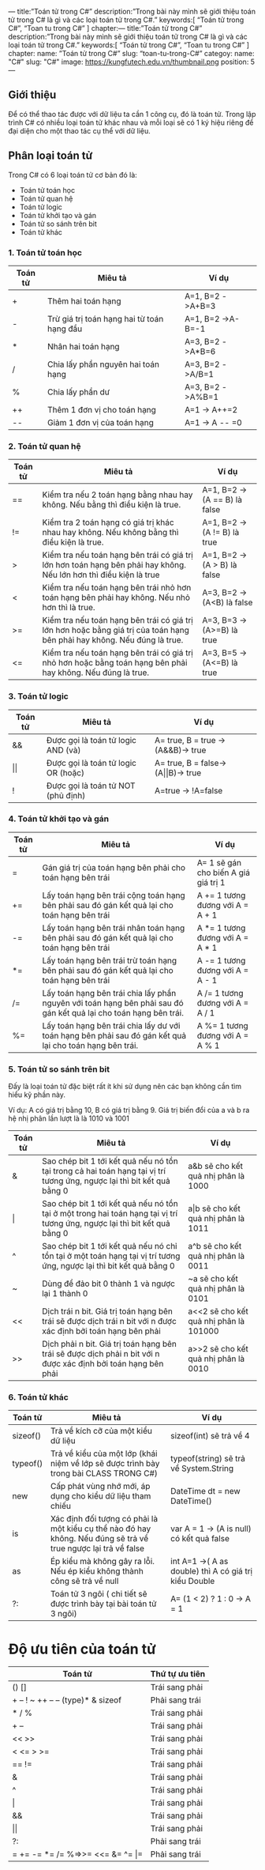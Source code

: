 —
title:”Toán tử trong C#”
description:”Trong bài này mình sẽ giới thiệu toán tử trong C# là gì và các loại toán tử trong C#.”
keywords:[
“Toán tử trong C#”,
“Toan tu trong C#”
]
chapter:—
title:”Toán tử trong C#”
description:”Trong bài này mình sẽ giới thiệu toán tử trong C# là gì và các loại toán tử trong C#.”
keywords:[
“Toán tử trong C#”,
“Toan tu trong C#”
]
chapter:
name: ”Toán tử trong C#”
slug: “toan-tu-trong-C#”
categoy:
name: "C#"
slug: "C#"
image: <https://kungfutech.edu.vn/thumbnail.png>
position: 5
—

## Giới thiệu

Để có thể thao tác được với dữ liệu ta cần 1 công cụ, đó là toán tử. Trong lập trình C# có nhiều loại toán tử khác nhau và mỗi loại sẽ có 1 ký hiệu riêng để đại diện cho một thao tác cụ thể với dữ liệu.

## Phân loại toán tử

Trong C# có 6 loại toán tử cơ bản đó là:
* Toán tử toán học
* Toán tử quan hệ
* Toán tử logic
* Toán tử khởi tạo và gán
* Toán tử so sánh trên bit
* Toán tử khác

### 1. Toán tử toán học

| Toán tử| Miêu tả| Ví dụ|
| --- | --- | --- |
| +| Thêm hai toán hạng | A=1, B=2 ->A+B=3|
|-| Trừ giá trị toán hạng hai từ toán hạng đầu| A=1, B=2 ->A-B=-1|
|*| Nhân hai toán hạng| A=3, B=2 ->A*B=6|
|/| Chia lấy phần nguyên hai toán hạng|  A=3, B=2 ->A/B=1|
|%| Chia lấy phần dư|  A=3, B=2 ->A%B=1|
|++| Thêm 1 đơn vị cho toán hạng| A=1 -> A++=2|
|--| Giảm 1 đơn vị của toán hạng| A=1 -> A -- =0|

### 2. Toán tử quan hệ

| Toán tử| Miêu tả| Ví dụ|
| --- | --- | --- |
| ==| Kiểm tra nếu 2 toán hạng bằng nhau hay không. Nếu bằng thì điều kiện là true. | A=1, B=2 ->(A == B) là false|
|!=| Kiểm tra 2 toán hạng có giá trị khác nhau hay không. Nếu không bằng thì điều kiện là true.|  A=1, B=2 ->(A != B) là true|
|>| Kiểm tra nếu toán hạng bên trái có giá trị lớn hơn toán hạng bên phải hay không. Nếu lớn hơn thì điều kiện là true|  A=1, B=2 ->(A > B) là false|
|<| Kiểm tra nếu toán hạng bên trái nhỏ hơn toán hạng bên phải hay không. Nếu nhỏ hơn thì là true.|  A=3, B=2 ->(A<B) là false|
|>=| Kiểm tra nếu toán hạng bên trái có giá trị lớn hơn hoặc bằng giá trị của toán hạng bên phải hay không. Nếu đúng là true.|  A=3, B=3 -> (A>=B) là true|
|<=| Kiểm tra nếu toán hạng bên trái có giá trị nhỏ hơn hoặc bằng toán hạng bên phải hay không. Nếu đúng là true.|  A=3, B=5 -> (A<=B) là true|


### 3.  Toán tử logic

| Toán tử| Miêu tả| Ví dụ|
| --- | --- | --- |
| &&| Được gọi là toán tử logic AND (và)| A= true, B = true -> (A&&B)-> true|
| \|\|| Được gọi là toán tử logic OR (hoặc)| A= true, B = false-> (A\|\|B)-> true|
| !| Được gọi là toán tử NOT (phủ định)| A=true -> !A=false|

### 4.  Toán tử khởi tạo và gán

| Toán tử| Miêu tả| Ví dụ|
| --- | --- | --- |
| =| Gán giá trị của toán hạng bên phải cho toán hạng bên trái| A= 1 sẽ gán cho biến A giá giá trị 1|
|+=|  Lấy toán hạng bên trái cộng toán hạng bên phải sau đó gán kết quả lại cho toán hạng bên trái| A += 1 tương đương với A = A + 1|
|-=|  Lấy toán hạng bên trái nhân toán hạng bên phải sau đó gán kết quả lại cho toán hạng bên trái| A *= 1 tương đương với A = A * 1|
|*=|  Lấy toán hạng bên trái trừ toán hạng bên phải sau đó gán kết quả lại cho toán hạng bên trái| A -= 1 tương đương với A = A - 1|
|/=|    Lấy toán hạng bên trái chia lấy phần nguyên với toán hạng bên phải sau đó gán kết quả lại cho toán hạng bên trái.| A /= 1 tương đương với A = A / 1|
|%=|    Lấy toán hạng bên trái chia lấy dư với toán hạng bên phải sau đó gán kết quả lại cho toán hạng bên trái.| A %= 1 tương đương với A = A % 1|

### 5.  Toán tử so sánh trên bit

Đấy là loại toán tử đặc biệt rất ít khi sử dụng nên các bạn không cần tìm hiểu kỹ phần này.

Ví dụ: A có giá trị bằng 10, B có giá trị bằng 9. Giá trị biến đổi của a và b ra hệ nhị phân lần lượt là là 1010 và 1001

| Toán tử| Miêu tả| Ví dụ|
| --- | --- | --- |
| &| Sao chép bit 1 tới kết quả nếu nó tồn tại trong cả hai toán hạng tại vị trí tương ứng, ngược lại thì bit kết quả bằng 0| a&b sẽ cho kết quả nhị phân là 1000|
| \|| Sao chép bit 1 tới kết quả nếu nó tồn tại ở một trong hai toán hạng tại vị trí tương ứng, ngược lại thì bit kết quả bằng 0| a\|b sẽ cho kết quả nhị phân là 1011|
| \^|  Sao chép bit 1 tới kết quả nếu nó chỉ tồn tại ở một toán hạng tại vị trí tương ứng, ngược lại thì bit kết quả bằng 0| a^b sẽ cho kết quả nhị phân là 0011|
| ~|  Dùng để đảo bit 0 thành 1 và ngược lại 1 thành 0| ~a sẽ cho kết quả nhị phân là 0101|
| <<| Dịch trái n bit. Giá trị toán hạng bên trái sẽ được dịch trái n bit với n được xác định bởi toán hạng bên phải| a<<2 sẽ cho kết quả nhị phân là 101000|
| >>|  Dịch phải n bit. Giá trị toán hạng bên trái sẽ được dịch phải n bit với n được xác định bởi toán hạng bên phải| a>>2 sẽ cho kết quả nhị phân là  0010|

### 6. Toán tử khác

| Toán tử| Miêu tả| Ví dụ|
| --- | --- | --- |
| sizeof() | Trả về kích cỡ của một kiểu dữ liệu| sizeof(int) sẽ trả về 4|
| typeof()| Trả về kiểu của một lớp (khái niệm về lớp sẽ được trình bày trong bài CLASS TRONG C#)| typeof(string) sẽ trả về System.String|
| new|   Cấp phát vùng nhớ mới, áp dụng cho kiểu dữ liệu tham chiếu|  DateTime dt = new DateTime()|
| is|   Xác định đối tượng có phải là một kiểu cụ thể nào đó hay không. Nếu đúng sẽ trả về true ngược lại trả về false| var A = 1 ->  (A is null) có kết quả false |
| as|  Ép kiểu mà không gây ra lỗi. Nếu ép kiểu không thành công sẽ trả về null| int A=1 ->( A as double) thì A có giá trị kiểu Double |
| ?:|   Toán tử 3 ngôi ( chi tiết sẽ được trình bày tại bài toán tử 3 ngôi) |  A=  (1 < 2) ? 1 : 0 -> A = 1 |

# Độ ưu tiên của toán tử

| Toán tử| Thứ tự ưu tiên|
| --- | --- |
| () [] | Trái sang phải|
| + – ! ~ ++ – – (type)* & sizeof| Phải sang trái|
| * / %| Trái sang phải|
| + –| Trái sang phải|
| << >>| Trái sang phải|
| < <= > >=| Trái sang phải|
| == !=| Trái sang phải|
| &| Trái sang phải|
| ^| Trái sang phải|
| \|| Trái sang phải|
| &&| Trái sang phải|
| \|\|| Trái sang phải|
| ?:| Phải sang trái|
| = += -= *= /= %=>>= <<= &= ^= \|=| Phải sang trái|
